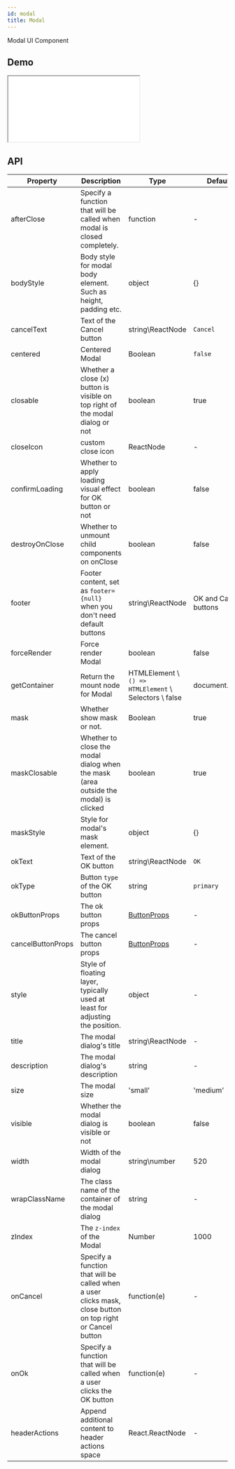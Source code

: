```yaml
---
id: modal
title: Modal
---
```


Modal UI Component

## Demo

<iframe src="/storybook-static/iframe.html?id=components-modal--default"></iframe>

## API

| Property          | Description                                                                                                | Type                                                  | Default               | Version |
| ----------------- | ---------------------------------------------------------------------------------------------------------- | ----------------------------------------------------- | --------------------- | ------- |
| afterClose        | Specify a function that will be called when modal is closed completely.                                    | function                                              | -                     |
| bodyStyle         | Body style for modal body element. Such as height, padding etc.                                            | object                                                | {}                    |
| cancelText        | Text of the Cancel button                                                                                  | string\ReactNode                                      | `Cancel`              |
| centered          | Centered Modal                                                                                             | Boolean                                               | `false`               |
| closable          | Whether a close (x) button is visible on top right of the modal dialog or not                              | boolean                                               | true                  |
| closeIcon         | custom close icon                                                                                          | ReactNode                                             | -                     |
| confirmLoading    | Whether to apply loading visual effect for OK button or not                                                | boolean                                               | false                 |
| destroyOnClose    | Whether to unmount child components on onClose                                                             | boolean                                               | false                 |
| footer            | Footer content, set as `footer={null}` when you don't need default buttons                                 | string\ReactNode                                      | OK and Cancel buttons |
| forceRender       | Force render Modal                                                                                         | boolean                                               | false                 |
| getContainer      | Return the mount node for Modal                                                                            | HTMLElement \ `() => HTMLElement` \ Selectors \ false | document.body         |
| mask              | Whether show mask or not.                                                                                  | Boolean                                               | true                  |
| maskClosable      | Whether to close the modal dialog when the mask (area outside the modal) is clicked                        | boolean                                               | true                  |
| maskStyle         | Style for modal's mask element.                                                                            | object                                                | {}                    |
| okText            | Text of the OK button                                                                                      | string\ReactNode                                      | `OK`                  |
| okType            | Button `type` of the OK button                                                                             | string                                                | `primary`             |
| okButtonProps     | The ok button props                                                                                        | [ButtonProps](/components/button)                     | -                     |
| cancelButtonProps | The cancel button props                                                                                    | [ButtonProps](/components/button)                     | -                     |
| style             | Style of floating layer, typically used at least for adjusting the position.                               | object                                                | -                     |
| title             | The modal dialog's title                                                                                   | string\ReactNode                                      | -                     |
| description       | The modal dialog's description                                                                             | string                                                | -                     |
| size              | The modal size                                                                                             | 'small' | 'medium' | 'large' | 'extra_large'.         | -                     |
| visible           | Whether the modal dialog is visible or not                                                                 | boolean                                               | false                 |
| width             | Width of the modal dialog                                                                                  | string\number                                         | 520                   |
| wrapClassName     | The class name of the container of the modal dialog                                                        | string                                                | -                     |
| zIndex            | The `z-index` of the Modal                                                                                 | Number                                                | 1000                  |
| onCancel          | Specify a function that will be called when a user clicks mask, close button on top right or Cancel button | function(e)                                           | -                     |
| onOk              | Specify a function that will be called when a user clicks the OK button                                    | function(e)                                           | -                     |
| headerActions     | Append additional content to header actions space                                                          | React.ReactNode                                       | -                     |
